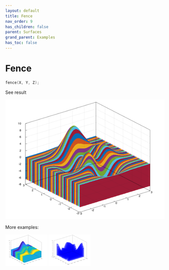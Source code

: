 ```yaml
---
layout: default
title: Fence
nav_order: 9
has_children: false
parent: Surfaces
grand_parent: Examples
has_toc: false
---
```

# Fence

```cpp
fence(X, Y, Z);
```


See result

[![example_fence_1](fence/fence_1.png)](../../../examples/surfaces/fence/fence_1.cpp)

More examples:
    
[![example_fence_2](fence/fence_2_thumb.png)](../../../examples/surfaces/fence/fence_2.cpp)  [![example_fence_3](fence/fence_3_thumb.png)](../../../examples/surfaces/fence/fence_3.cpp)

  


